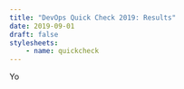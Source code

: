```yaml
---
title: "DevOps Quick Check 2019: Results"
date: 2019-09-01
draft: false
stylesheets:
    - name: quickcheck
---
```


Yo